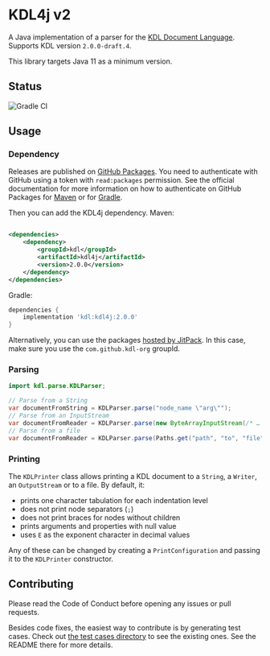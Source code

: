 # KDL4j v2

A Java implementation of a parser for the [KDL Document Language](https://github.com/kdl-org/kdl). Supports KDL
version `2.0.0-draft.4`.

This library targets Java 11 as a minimum version.

## Status

![Gradle CI](https://github.com/kdl-org/kdl4j/workflows/Gradle%20CI/badge.svg)

## Usage

### Dependency

Releases are published on [GitHub Packages](https://docs.github.com/en/packages). You need to authenticate with GitHub
using a token with `read:packages` permission. See the official documentation for more information on how to
authenticate on GitHub Packages for
[Maven](https://docs.github.com/en/packages/working-with-a-github-packages-registry/working-with-the-apache-maven-registry)
or for
[Gradle](https://docs.github.com/en/packages/working-with-a-github-packages-registry/working-with-the-gradle-registry).

Then you can add the KDL4j dependency. Maven:

```xml

<dependencies>
    <dependency>
        <groupId>kdl</groupId>
        <artifactId>kdl4j</artifactId>
        <version>2.0.0</version>
    </dependency>
</dependencies>
```

Gradle:

```groovy
dependencies {
    implementation 'kdl:kdl4j:2.0.0'
}
```

Alternatively, you can use the packages [hosted by JitPack](https://jitpack.io/#kdl-org/kdl4j). In this case, make sure
you use the `com.github.kdl-org` groupId.

### Parsing

```java
import kdl.parse.KDLParser;

// Parse from a String
var documentFromString = KDLParser.parse("node_name \"arg\"");
// Parse from an InputStream
var documentFromReader = KDLParser.parse(new ByteArrayInputStream(/* … */));
// Parse from a file
var documentFromReader = KDLParser.parse(Paths.get("path", "to", "file"));
```

### Printing

The `KDLPrinter` class allows printing a KDL document to a `String`, a `Writer`, an `OutputStream` or to a file. By
default, it:

- prints one character tabulation for each indentation level
- does not print node separators (`;`)
- does not print braces for nodes without children
- prints arguments and properties with null value
- uses `E` as the exponent character in decimal values

Any of these can be changed by creating a `PrintConfiguration` and passing it to the `KDLPrinter` constructor.

## Contributing

Please read the Code of Conduct before opening any issues or pull requests.

Besides code fixes, the easiest way to contribute is by generating test cases. Check out
[the test cases directory](src/test/resources/test_cases) to see the
existing ones.
See the README there for more details.
